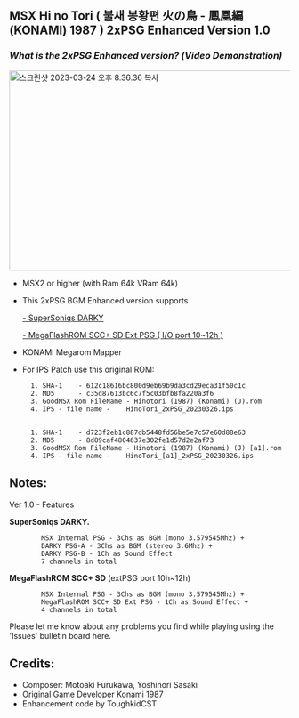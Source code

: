## MSX Hi no Tori ( 불새 봉황편 火の鳥 - 鳳凰編 (KONAMI) 1987 ) 2xPSG Enhanced Version 1.0

### *What is the 2xPSG Enhanced version? (Video Demonstration)*
<a data-flickr-embed="true" href="https://youtu.be/A2SwAj_0Fkc" title="스크린샷 2023-03-24 오후 8.36.36 복사"><img src="https://live.staticflickr.com/65535/52769028452_9f368dcd9a_z.jpg" width="640" height="360" alt="스크린샷 2023-03-24 오후 8.36.36 복사"/></a>

- MSX2 or higher (with Ram 64k VRam 64k) 
	
- This 2xPSG BGM Enhanced version supports 

	[- SuperSoniqs DARKY](https://www.msx.org/wiki/SuperSoniqs_Darky) 
     
	[- MegaFlashROM SCC+ SD Ext PSG ( I/O port 10~12h )](https://www.msx.org/wiki/MSX_Cartridge_Shop_MegaFlashROM_SCC%2B_SD)
			    

- KONAMI Megarom Mapper
	
- For IPS Patch use this original ROM:

		1. SHA-1	- 612c18616bc800d9eb69b9da3cd29eca31f50c1c
		2. MD5	  	- c35d87613bc6c7f5c03bfb8fa220a3f6
		3. GoodMSX Rom FileName - Hinotori (1987) (Konami) (J).rom
		4. IPS - file name - 	HinoTori_2xPSG_20230326.ips  
					
					
		1. SHA-1	- d723f2eb1c887db5448fd56be5e7c57e60d88e63
		2. MD5	  	- 8d89caf4804637e302fe1d57d2e2af73
		3. GoodMSX Rom FileName - Hinotori (1987) (Konami) (J) [a1].rom
		4. IPS - file name - 	HinoTori_[a1]_2xPSG_20230326.ips  
					

## Notes:

Ver 1.0 - Features 

**SuperSoniqs DARKY.**

            MSX Internal PSG - 3Chs as BGM (mono 3.579545Mhz) + 
            DARKY PSG-A - 3Chs as BGM (stereo 3.6Mhz) +
            DARKY PSG-B - 1Ch as Sound Effect 
            7 channels in total

**MegaFlashROM SCC+ SD**  (extPSG port 10h~12h)

            MSX Internal PSG - 3Chs as BGM (mono 3.579545Mhz) +
            MegaFlashROM SCC+ SD Ext PSG - 1Ch as Sound Effect +
            4 channels in total

Please let me know about any problems you find while playing using the 'Issues' bulletin board here.
    	

## Credits:

- Composer: Motoaki Furukawa, Yoshinori Sasaki
- Original Game Developer Konami 1987
- Enhancement code by ToughkidCST 
